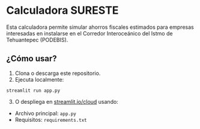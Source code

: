 # Calculadora SURESTE

Esta calculadora permite simular ahorros fiscales estimados para empresas interesadas en instalarse en el Corredor Interoceánico del Istmo de Tehuantepec (PODEBIS).

## ¿Cómo usar?

1. Clona o descarga este repositorio.
2. Ejecuta localmente:
```
streamlit run app.py
```

3. O despliega en [streamlit.io/cloud](https://streamlit.io/cloud) usando:
- Archivo principal: `app.py`
- Requisitos: `requirements.txt`
